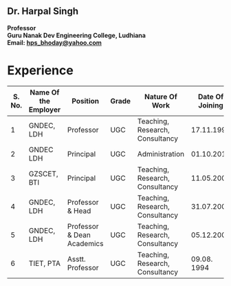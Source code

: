 ## Dr. Harpal Singh
**Professor**  
**Guru Nanak Dev Engineering College, Ludhiana**  
**Email: hps_bhoday@yahoo.com**

# Experience
| S. No. | Name Of the Employer | Position                   | Grade | Nature Of Work                  | Date Of Joining | Date Of Leaving | Total Exp. |
| ------ | -------------------- | -------------------------- | ----- | ------------------------------- | --------------- | --------------- | ---------- |
| 1      | GNDEC, LDH           | Professor                  | UGC   | Teaching, Research, Consultancy | 17.11.1998      | working         | 14 yr      |
| 2      | GNDEC LDH            | Principal                  | UGC   | Administration                  | 01.10.2017      | 13.11.2017      | 1.5m       |
| 3      | GZSCET, BTI          | Principal                  | UGC   | Teaching, Research, Consultancy | 11.05.2005      | 31.03.2010      | 5 yr       |
| 4      | GNDEC, LDH           | Professor & Head           | UGC   | Teaching, Research, Consultancy | 31.07.2003      | 10.05.2005      | 2 yr       |
| 5      | GNDEC, LDH           | Professor & Dean Academics | UGC   | Teaching, Research, Consultancy | 05.12.2001      | 10.01.2003      | 2 yr       |
| 6      | TIET, PTA            | Asstt. Professor           | UGC   | Teaching, Research, Consultancy | 09.08. 1994     | 16.11.1998      | 4.5 yr     |
